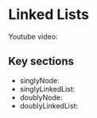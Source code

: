 # Linked Lists

Youtube video:

## Key sections

* singlyNode: 
* singlyLinkedList: 
* doublyNode: 
* doublyLinkedList: 
